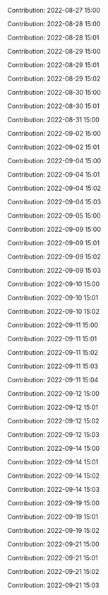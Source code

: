 Contribution: 2022-08-27 15:00

Contribution: 2022-08-28 15:00

Contribution: 2022-08-28 15:01

Contribution: 2022-08-29 15:00

Contribution: 2022-08-29 15:01

Contribution: 2022-08-29 15:02

Contribution: 2022-08-30 15:00

Contribution: 2022-08-30 15:01

Contribution: 2022-08-31 15:00

Contribution: 2022-09-02 15:00

Contribution: 2022-09-02 15:01

Contribution: 2022-09-04 15:00

Contribution: 2022-09-04 15:01

Contribution: 2022-09-04 15:02

Contribution: 2022-09-04 15:03

Contribution: 2022-09-05 15:00

Contribution: 2022-09-09 15:00

Contribution: 2022-09-09 15:01

Contribution: 2022-09-09 15:02

Contribution: 2022-09-09 15:03

Contribution: 2022-09-10 15:00

Contribution: 2022-09-10 15:01

Contribution: 2022-09-10 15:02

Contribution: 2022-09-11 15:00

Contribution: 2022-09-11 15:01

Contribution: 2022-09-11 15:02

Contribution: 2022-09-11 15:03

Contribution: 2022-09-11 15:04

Contribution: 2022-09-12 15:00

Contribution: 2022-09-12 15:01

Contribution: 2022-09-12 15:02

Contribution: 2022-09-12 15:03

Contribution: 2022-09-14 15:00

Contribution: 2022-09-14 15:01

Contribution: 2022-09-14 15:02

Contribution: 2022-09-14 15:03

Contribution: 2022-09-19 15:00

Contribution: 2022-09-19 15:01

Contribution: 2022-09-19 15:02

Contribution: 2022-09-21 15:00

Contribution: 2022-09-21 15:01

Contribution: 2022-09-21 15:02

Contribution: 2022-09-21 15:03

